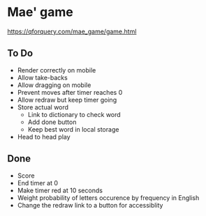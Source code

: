 # Mae' game

https://qforquery.com/mae_game/game.html

## To Do
- Render correctly on mobile
- Allow take-backs
- Allow dragging on mobile         
- Prevent moves after timer reaches 0
- Allow redraw but keep timer going
- Store actual word
    - Link to dictionary to check word
    - Add done button
    - Keep best word in local storage
- Head to head play 


## Done
- Score
- End timer at 0
- Make timer red at 10 seconds
- Weight probability of letters occurence by frequency in English
- Change the redraw link to a button for accessiblity 


